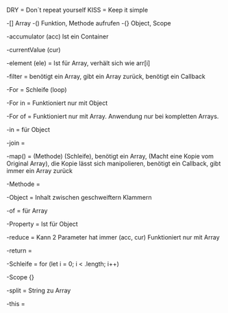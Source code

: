 DRY = Don´t repeat yourself
KISS = Keep it simple

-[] Array
-() Funktion, Methode aufrufen
-{} Object, Scope

-accumulator (acc) Ist ein Container

-currentValue (cur)

-element (ele) = Ist für Array, verhält sich wie arr[i]

-filter = benötigt ein Array, gibt ein Array zurück, benötigt ein Callback

-For = Schleife (loop)

-For in =
Funktioniert nur mit Object

-For of =
Funktioniert nur mit Array. Anwendung nur bei kompletten Arrays.

-in = für Object

-join =

-map() = (Methode) (Schleife), benötigt ein Array, (Macht eine Kopie vom Original Array), die Kopie lässt sich manipolieren, benötigt ein Callback, gibt immer ein Array zurück

-Methode =

-Object = Inhalt zwischen geschweiftern Klammern

-of = für Array

-Property =
Ist für Object

-reduce = Kann 2 Parameter hat immer (acc, cur) Funktioniert nur mit Array

-return =

-Schleife = for (let i = 0; i < .length; i++)

-Scope {}

-split = String zu Array

-this =

